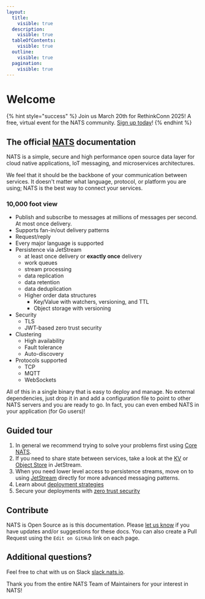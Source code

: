 ```yaml
---
layout:
  title:
    visible: true
  description:
    visible: true
  tableOfContents:
    visible: true
  outline:
    visible: true
  pagination:
    visible: true
---
```


# Welcome

{% hint style="success" %}
Join us March 20th for RethinkConn 2025! A free, virtual event for the NATS community. [Sign up today](https://www.synadia.com/lp/rethink-conn-2025)!
{% endhint %}

## The official [NATS](https://nats.io/) documentation

NATS is a simple, secure and high performance open source data layer for cloud native applications, IoT messaging, and microservices architectures.

We feel that it should be the backbone of your communication between services. It doesn't matter what language, protocol, or platform you are using; NATS is the best way to connect your services.

### 10,000 foot view

* Publish and subscribe to messages at millions of messages per second. At most once delivery.
* Supports fan-in/out delivery patterns
* Request/reply
* Every major language is supported
* Persistence via JetStream
  * at least once delivery or **exactly once** delivery
  * work queues
  * stream processing
  * data replication
  * data retention
  * data deduplication
  * Higher order data structures
    * Key/Value with watchers, versioning, and TTL
    * Object storage with versioning
* Security
  * TLS
  * JWT-based zero trust security
* Clustering
  * High availability
  * Fault tolerance
  * Auto-discovery
* Protocols supported
  * TCP
  * MQTT
  * WebSockets

All of this in a single binary that is easy to deploy and manage. No external dependencies, just drop it in and add a configuration file to point to other NATS servers and you are ready to go. In fact, you can even embed NATS in your application (for Go users)!

## Guided tour

1. In general we recommend trying to solve your problems first using [Core NATS](nats-concepts/core-nats/).
2. If you need to share state between services, take a look at the [KV](nats-concepts/jetstream/key-value-store/) or [Object Store](nats-concepts/jetstream/object-store/obj_store.md) in JetStream.
3. When you need lower level access to persistence streams, move on to using [JetStream](nats-concepts/jetstream/) directly for more advanced messaging patterns.
4. Learn about [deployment strategies](nats-concepts/adaptive_edge_deployment.md)
5. Secure your deployments with [zero trust security](running-a-nats-service/configuration/securing_nats/jwt/)

## Contribute

NATS is Open Source as is this documentation. Please [let us know](mailto:info@nats.io) if you have updates and/or suggestions for these docs. You can also create a Pull Request using the `Edit on GitHub` link on each page.

## Additional questions?

Feel free to chat with us on Slack [slack.nats.io](https://slack.nats.io).

Thank you from the entire NATS Team of Maintainers for your interest in NATS!
